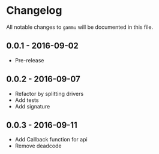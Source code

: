 # Changelog

All notable changes to `gammu` will be documented in this file.

## 0.0.1 - 2016-09-02

- Pre-release

## 0.0.2 - 2016-09-07

- Refactor by splitting drivers
- Add tests
- Add signature

## 0.0.3 - 2016-09-11
- Add Callback function for api
- Remove deadcode
